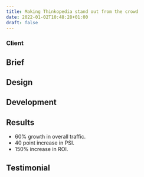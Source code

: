 ```yaml
---
title: Making Thinkopedia stand out from the crowd
date: 2022-01-02T10:48:28+01:00
draft: false
---
```


### Client



## Brief



## Design



## Development



## Results

- 60% growth in overall traffic.
- 40 point increase in PSI.
- 150% increase in ROI.

## Testimonial

